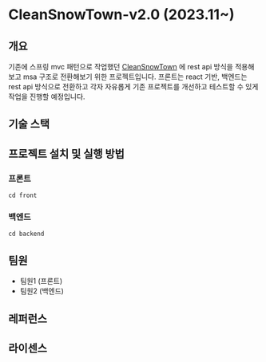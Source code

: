 # CleanSnowTown-v2.0 (2023.11~)

## 개요 
기존에 스프링 mvc 패턴으로 작업했던 [CleanSnowTown](https://github.com/yumi530/CleanSnowtown) 에 rest api 방식을 적용해보고 msa 구조로 전환해보기 위한 프로젝트입니다.
프론트는 react 기반, 백엔드는 rest api 방식으로 전환하고 각자 자유롭게 기존 프로젝트를 개선하고 테스트할 수 있게 작업을 진행할 예정입니다.

## 기술 스택

## 프로젝트 설치 및 실행 방법
### 프론트
```
cd front
```

### 백엔드
```
cd backend
```

## 팀원
- 팀원1 (프론트)
- 팀원2 (백엔드)

## 레퍼런스

## 라이센스